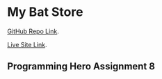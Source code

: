 # My Bat Store

[GitHub Repo Link](https://github.com/Programming-Hero-Web-Course4/lucky-one-ToxicPlatypus).

[Live Site Link](https://mybatstore.netlify.app/).

## Programming Hero Assignment 8
